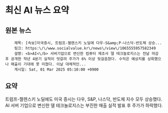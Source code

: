 # 최신 AI 뉴스 요약

## 원본 뉴스
		제목: [속보]미국증시, 트럼프-젤렌스키 노딜에 다우-S&amp;P-나스닥-반도체 상승...
		링크: https:\/\/www.socialvalue.kr\/news\/view\/1065555957582349
		설명: <b>AI<\/b> 서버기업으로 변신한 컴퓨터 제조사 델 테크놀로지스는 전날 마감 후 공개한 작년 4분기 실적이 엇갈려 주가가 6% 이상 뒷걸음쳤다. 수익은 예상치를 상회했으나 매출이 기대에 못 미쳤다. 이날 대체적인... 
		게시일: Sat, 01 Mar 2025 05:10:00 +0900


## 요약
트럼프-젤렌스키 노딜에도 미국 증시는 다우, S&P, 나스닥, 반도체 지수 모두 상승했다. AI 서버 기업으로 변신한 델 테크놀로지스는 부진한 매출 실적 발표 후 주가가 하락했다.
